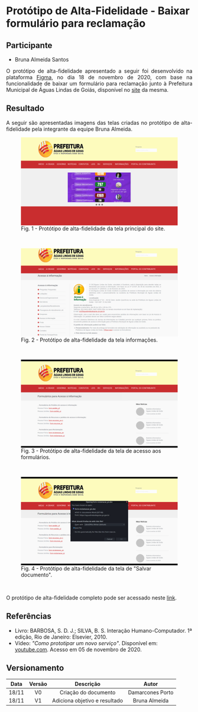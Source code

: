 # Protótipo de Alta-Fidelidade - Baixar formulário para reclamação

## Participante
- Bruna Almeida Santos


<p align="justify">O protótipo de alta-fidelidade apresentado a seguir foi desenvolvido na plataforma <a href="https://www.figma.com/">Figma</a>, no dia 18 de novembro de 2020, com base na funcionalidade de baixar um formulário para reclamação junto à Prefeitura Municipal de Águas Lindas de Goiás, disponível no <a href="https://aguaslindasdegoias.go.gov.br/">site</a> da mesma.</p>

## Resultado

<p align="justify">A seguir são apresentadas imagens das telas criadas no protótipo de alta-fidelidade pela integrante da equipe Bruna Almeida.</p>

<figure>
<img align=center width="700" src="../../imagens/paf-4.1.png">
<br>
<figcaption>Fig. 1 - Protótipo de alta-fidelidade da tela principal do site.</a></figcaption>
</figure>
<br>

<figure>
<img align=center width="700" src="../../imagens/paf-4.2.png">
<br>
<figcaption>Fig. 2 - Protótipo de alta-fidelidade da tela informações.</a></figcaption>
</figure>
<br>

<figure>
<img align=center width="700" src="../../imagens/paf-4.3.png">
<br>
<figcaption>Fig. 3 - Protótipo de alta-fidelidade da tela de acesso aos formulários.</a></figcaption>
</figure>
<br>

<figure>
<img align=center width="700" src="../../imagens/paf-4.4.png">
<br>
<figcaption>Fig. 4 - Protótipo de alta-fidelidade da tela de "Salvar documento".</a></figcaption>
</figure>
<br>

<p align="justify">O protótipo de alta-fidelidade completo pode ser acessado neste <a href="https://www.figma.com/proto/8i5H3SiRpK8UzMh91aa6Ww/IHC---6a-entrega?node-id=26%3A2&scaling=scale-down-width">link</a>.</p>


## Referências

- Livro: BARBOSA, S. D. J.; SILVA, B. S. Interação Humano-Computador. 1ª edição, Rio de Janeiro: Elsevier, 2010.
- Vídeo: <i>"Como prototipar um novo serviço"</i>. Disponível em: <a href="https://youtu.be/2G7hSOV4egs">youtube.com</a>. Acesso em 05 de novembro de 2020.

## Versionamento

| Data | Versão |           Descrição             |    Autor    |
|:----:|:------:|:-------------------------------:|:-----------:|
|18/11 |V0      |     Criação do documento        |Damarcones Porto|
|18/11 |V1      |  Adiciona objetivo e resultado  |Bruna Almeida|